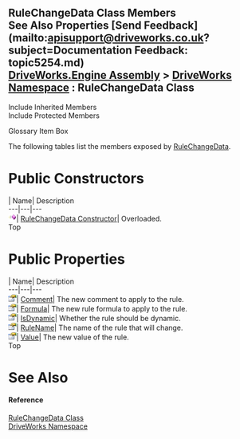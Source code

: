 RuleChangeData Class Members   
See Also Properties [Send Feedback](mailto:apisupport@driveworks.co.uk?subject=Documentation Feedback: topic5254.md)  
[DriveWorks.Engine Assembly](topic2156.md) > [DriveWorks Namespace](topic2159.md) : RuleChangeData Class  
---  
  
Include Inherited Members    
Include Protected Members  


Glossary Item Box

The following tables list the members exposed by [RuleChangeData](topic5254.md).

# Public Constructors

| Name| Description  
---|---|---  
![Public Constructor](dotnetimages/publicConstructor.gif)| [RuleChangeData Constructor](topic5260.md)| Overloaded.   
Top

# Public Properties

| Name| Description  
---|---|---  
![Public Property](dotnetimages/publicProperty.gif)| [Comment](topic5264.md)| The new comment to apply to the rule.   
![Public Property](dotnetimages/publicProperty.gif)| [Formula](topic5265.md)| The new rule formula to apply to the rule.   
![Public Property](dotnetimages/publicProperty.gif)| [IsDynamic](topic5266.md)| Whether the rule should be dynamic.   
![Public Property](dotnetimages/publicProperty.gif)| [RuleName](topic5267.md)| The name of the rule that will change.   
![Public Property](dotnetimages/publicProperty.gif)| [Value](topic5268.md)| The new value of the rule.   
Top

# See Also

#### Reference

[RuleChangeData Class](topic5254.md)   
[DriveWorks Namespace](topic2159.md)


